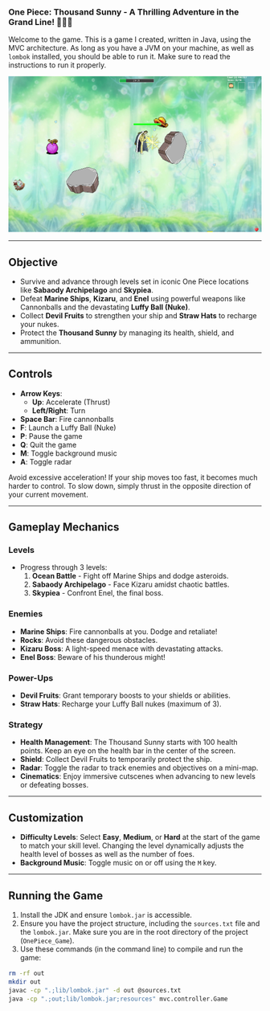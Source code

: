 ### **One Piece: Thousand Sunny - A Thrilling Adventure in the Grand Line!** 🌊🏴‍☠️

Welcome to the game. This is a game I created, written in Java, using the MVC architecture. As long as you have a JVM on your machine, as well as `lombok` installed, you should be able to run it. Make sure to read the instructions to run it properly.


<p align="center">
  <img src="resources/imgs/game.png" alt="Gameplay Screenshot" title="Gameplay Screenshot" width="600">
</p>

---

## **Objective**
- Survive and advance through levels set in iconic One Piece locations like **Sabaody Archipelago** and **Skypiea**.
- Defeat **Marine Ships**, **Kizaru**, and **Enel** using powerful weapons like Cannonballs and the devastating **Luffy Ball (Nuke)**.
- Collect **Devil Fruits** to strengthen your ship and **Straw Hats** to recharge your nukes.
- Protect the **Thousand Sunny** by managing its health, shield, and ammunition.

---

## **Controls**
- **Arrow Keys**:
  - **Up**: Accelerate (Thrust)
  - **Left/Right**: Turn
- **Space Bar**: Fire cannonballs
- **F**: Launch a Luffy Ball (Nuke)
- **P**: Pause the game
- **Q**: Quit the game
- **M**: Toggle background music
- **A**: Toggle radar
  
Avoid excessive acceleration! If your ship moves too fast, it becomes much harder to control. To slow down, simply thrust in the opposite direction of your current movement.

---

## **Gameplay Mechanics**

### **Levels**
- Progress through 3 levels:
  1. **Ocean Battle** - Fight off Marine Ships and dodge asteroids.
  2. **Sabaody Archipelago** - Face Kizaru amidst chaotic battles.
  3. **Skypiea** - Confront Enel, the final boss.

### **Enemies**
- **Marine Ships**: Fire cannonballs at you. Dodge and retaliate!
- **Rocks**: Avoid these dangerous obstacles.
- **Kizaru Boss**: A light-speed menace with devastating attacks.
- **Enel Boss**: Beware of his thunderous might!

### **Power-Ups**
- **Devil Fruits**: Grant temporary boosts to your shields or abilities.
- **Straw Hats**: Recharge your Luffy Ball nukes (maximum of 3).

### **Strategy**
- **Health Management**: The Thousand Sunny starts with 100 health points. Keep an eye on the health bar in the center of the screen.
- **Shield**: Collect Devil Fruits to temporarily protect the ship.
- **Radar**: Toggle the radar to track enemies and objectives on a mini-map.
- **Cinematics**: Enjoy immersive cutscenes when advancing to new levels or defeating bosses.

---

## **Customization**
- **Difficulty Levels**: Select **Easy**, **Medium**, or **Hard** at the start of the game to match your skill level. Changing the level dynamically adjusts the health level of bosses as well as the number of foes.
- **Background Music**: Toggle music on or off using the `M` key.

---

## **Running the Game**
1. Install the JDK and ensure `lombok.jar` is accessible.
2. Ensure you have the project structure, including the `sources.txt` file and the `lombok.jar`. Make sure you are in the root directory of the project (`OnePiece_Game`).
3. Use these commands (in the command line) to compile and run the game:

```bash
rm -rf out
mkdir out
javac -cp ".;lib/lombok.jar" -d out @sources.txt
java -cp ".;out;lib/lombok.jar;resources" mvc.controller.Game
